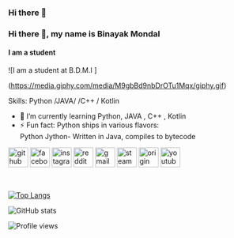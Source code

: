 ### Hi there 👋

### Hi there 👋, my name is Binayak Mondal
#### I am a student
![I am a student at B.D.M.I ]

(https://media.giphy.com/media/M9gbBd9nbDrOTu1Mqx/giphy.gif)




Skills: Python /JAVA/ /C++ / Kotlin 

- 🌱 I’m currently learning Python, JAVA , C++ , Kotlin 
- ⚡ Fun fact: Python ships in various flavors:  
 Python Jython- Written in Java, compiles to bytecode


[<img src='https://cdn.jsdelivr.net/npm/simple-icons@3.0.1/icons/github.svg' alt='github' height='40'>](https://github.com/binayak9932)  [<img src='https://cdn.jsdelivr.net/npm/simple-icons@3.0.1/icons/facebook.svg' alt='facebook' height='40'>](https://www.facebook.com/profile.php?id=100010488750839)  [<img src='https://cdn.jsdelivr.net/npm/simple-icons@3.0.1/icons/instagram.svg' alt='instagram' height='40'>](https://www.instagram.com/binayak.bin/)  [<img src='https://cdn.jsdelivr.net/npm/simple-icons@3.0.1/icons/reddit.svg' alt='reddit' height='40'>](https://www.reddit.com/user/BinayakMondal)  [<img src='https://cdn.jsdelivr.net/npm/simple-icons@3.0.1/icons/gmail.svg' alt='gmail' height='40'>](mondalbinayak360@gmail.com)  [<img src='https://cdn.jsdelivr.net/npm/simple-icons@3.0.1/icons/steam.svg' alt='steam' height='40'>](https://steamcommunity.com/id/someonedevelish/)  [<img src='https://cdn.jsdelivr.net/npm/simple-icons@3.0.1/icons/origin.svg' alt='origin' height='40'>](https://www.origin.com/ind/en-us/profile/Noobbaitor69)  [<img src='https://cdn.jsdelivr.net/npm/simple-icons@3.0.1/icons/youtube.svg' alt='youtube' height='40'>](https://www.youtube.com/channel/UChIuod_kmI3FTcQwFTDPsdg)  

 

[![Top Langs](https://github-readme-stats.vercel.app/api/top-langs/?username=binayak9932)](https://github.com/anuraghazra/github-readme-stats)

![GitHub stats](https://github-readme-stats.vercel.app/api?username=binayak9932&show_icons=true&count_private=true)  

![Profile views](https://gpvc.arturio.dev/binayak9932)  
